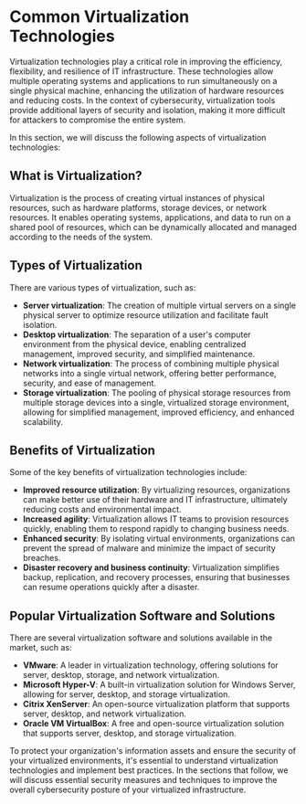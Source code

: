 # Common Virtualization Technologies

Virtualization technologies play a critical role in improving the efficiency, flexibility, and resilience of IT infrastructure. These technologies allow multiple operating systems and applications to run simultaneously on a single physical machine, enhancing the utilization of hardware resources and reducing costs. In the context of cybersecurity, virtualization tools provide additional layers of security and isolation, making it more difficult for attackers to compromise the entire system.

In this section, we will discuss the following aspects of virtualization technologies:

## What is Virtualization?

Virtualization is the process of creating virtual instances of physical resources, such as hardware platforms, storage devices, or network resources. It enables operating systems, applications, and data to run on a shared pool of resources, which can be dynamically allocated and managed according to the needs of the system.

## Types of Virtualization

There are various types of virtualization, such as:

- **Server virtualization**: The creation of multiple virtual servers on a single physical server to optimize resource utilization and facilitate fault isolation.
- **Desktop virtualization**: The separation of a user's computer environment from the physical device, enabling centralized management, improved security, and simplified maintenance.
- **Network virtualization**: The process of combining multiple physical networks into a single virtual network, offering better performance, security, and ease of management.
- **Storage virtualization**: The pooling of physical storage resources from multiple storage devices into a single, virtualized storage environment, allowing for simplified management, improved efficiency, and enhanced scalability.

## Benefits of Virtualization

Some of the key benefits of virtualization technologies include:

- **Improved resource utilization**: By virtualizing resources, organizations can make better use of their hardware and IT infrastructure, ultimately reducing costs and environmental impact.
- **Increased agility**: Virtualization allows IT teams to provision resources quickly, enabling them to respond rapidly to changing business needs.
- **Enhanced security**: By isolating virtual environments, organizations can prevent the spread of malware and minimize the impact of security breaches.
- **Disaster recovery and business continuity**: Virtualization simplifies backup, replication, and recovery processes, ensuring that businesses can resume operations quickly after a disaster.

## Popular Virtualization Software and Solutions

There are several virtualization software and solutions available in the market, such as:

- **VMware**: A leader in virtualization technology, offering solutions for server, desktop, storage, and network virtualization.
- **Microsoft Hyper-V**: A built-in virtualization solution for Windows Server, allowing for server, desktop, and storage virtualization.
- **Citrix XenServer**: An open-source virtualization platform that supports server, desktop, and network virtualization.
- **Oracle VM VirtualBox**: A free and open-source virtualization solution that supports server, desktop, and storage virtualization.

To protect your organization's information assets and ensure the security of your virtualized environments, it's essential to understand virtualization technologies and implement best practices. In the sections that follow, we will discuss essential security measures and techniques to improve the overall cybersecurity posture of your virtualized infrastructure.